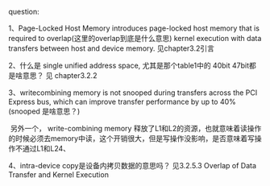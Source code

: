 question:

1、Page-Locked Host Memory introduces page-locked host memory that is required to overlap(这里的overlap到底是什么意思) kernel execution with data transfers between host and device memory. 见chapter3.2引言

2、什么是 single unified address space, 尤其是那个table1中的 40bit 47bit都是啥意思？ 见 chapter3.2.2

3、writecombining memory is not snooped during transfers across the PCI Express bus, which can improve transfer performance by up to 40% (snooped 是啥意思？)

​       另外一个， write-combining memory 释放了L1和L2的资源，也就意味着读操作的时候必须去memory中读，这个开销很大，但是写操作没影响，是否意味着写操作不通过L1和L24、

4、intra-device copy是设备内拷贝数据的意思吗？ 见3.2.5.3 Overlap of Data Transfer and Kernel Execution